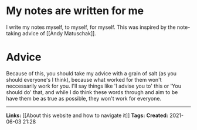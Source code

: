 # My notes are written for me
I write my notes myself, to myself, for myself.
This was inspired by the note-taking advice of [[Andy Matuschak]].

# Advice
Because of this, you should take my advice with a grain of salt (as you should everyone's I think), because what worked for them won't neccessarily work for you. 
I'll say things like 'I advise you to' this or 'You should do' that, and while I do think these words through and aim to be have them be as true as possible, they won't work for everyone.

---
**Links:** [[About this website and how to navigate it]]
**Tags:** 
**Created:** 2021-06-03  21:28
